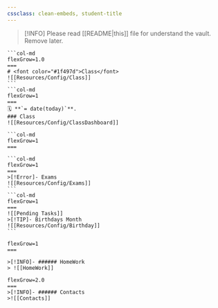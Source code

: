 ```yaml
---
cssclass: clean-embeds, student-title
---
```


>[!INFO]
> Please read [[README|this]] file for understand the vault. 
> Remove later.


````col
```col-md
flexGrow=1.0
===
# <font color="#1f497d">Class</font>
![[Resources/Config/Class]]
```
```col-md
flexGrow=1
===
🗓️ **`= date(today)`**.
### Class
![[Resources/Config/ClassDashboard]]

```col-md
flexGrow=1
===

```col-md
flexGrow=1
===
>[!Error]- Exams
![[Resources/Config/Exams]]
```
```col-md
flexGrow=1
===
![[Pending Tasks]]
>[!TIP]- Birthdays Month
![[Resources/Config/Birthday]]
```

````


```col-md
flexGrow=1
===

>[!INFO]- ###### HomeWork
> ![[HomeWork]]

```
```col-md
flexGrow=2.0
===
>[!INFO]- ###### Contacts
>![[Contacts]]
```